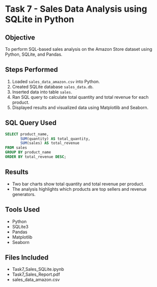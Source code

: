 # Task 7 - Sales Data Analysis using SQLite in Python

## Objective

To perform SQL-based sales analysis on the Amazon Store dataset using
Python, SQLite, and Pandas.

## Steps Performed

1.  Loaded `sales_data_amazon.csv` into Python.
2.  Created SQLite database `sales_data.db`.
3.  Inserted data into table `sales`.
4.  Ran SQL query to calculate total quantity and total revenue for each
    product.
5.  Displayed results and visualized data using Matplotlib and Seaborn.

## SQL Query Used

``` sql
SELECT product_name,
       SUM(quantity) AS total_quantity,
       SUM(sales) AS total_revenue
FROM sales
GROUP BY product_name
ORDER BY total_revenue DESC;
```

## Results

-   Two bar charts show total quantity and total revenue per product.
-   The analysis highlights which products are top sellers and revenue
    generators.

## Tools Used

-   Python
-   SQLite3
-   Pandas
-   Matplotlib
-   Seaborn

## Files Included

-   Task7_Sales_SQLite.ipynb
-   Task7_Sales_Report.pdf
-   sales_data_amazon.csv

